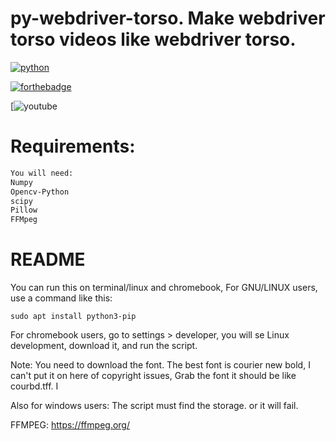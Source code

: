 # py-webdriver-torso. Make webdriver torso videos like webdriver torso.
[![python](https://img.shields.io/badge/python-v3.8.3-green?style=for-the-badge)](https://www.python.org/downloads/release/python-383/)

[![forthebadge](https://forthebadge.com/images/badges/made-with-python.svg)](https://forthebadge.com)

[![youtube](https://img.shields.io/youtube/channel/subscribers/:channelId:https://www.youtube.com/channel/UCsLiV4WJfkTEHH0b9PmRklw)

# Requirements:
```requirements.txt
You will need:
Numpy
Opencv-Python
scipy
Pillow
FFMpeg

```
# README
You can run this on terminal/linux and chromebook, For GNU/LINUX users, use a command like this:
```command
sudo apt install python3-pip

```

For chromebook users, go to settings > developer, you will se Linux development, download it, and run the script.

Note:
You need to download the font. The best font is courier new bold, I can't put it on here of copyright issues, Grab the font it should be like courbd.tff. I

Also for windows users:
The script must find the storage. or it will fail.

FFMPEG: https://ffmpeg.org/

